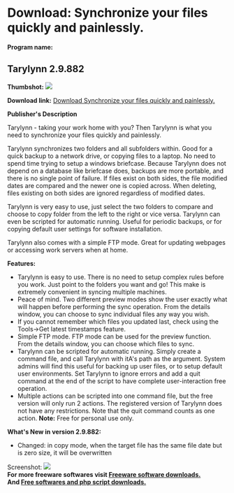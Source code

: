 # Download: Synchronize your files quickly and painlessly.

**Program name:**

## Tarylynn 2.9.882

  
**Thumbshot:** ![](http://www.freewarefiles.com/screenshot/tarylynn_md.gif)   
  
**Download link:** [Download Synchronize your files quickly and painlessly.](http://freesoftwares.boysofts.com/Tarylynn_program_23732.html)  
  


**Publisher's Description**  
  


Tarylynn - taking your work home with you? Then Tarylynn is what you need to synchronize your files quickly and painlessly. 

Tarylynn synchronizes two folders and all subfolders within. Good for a quick backup to a network drive, or copying files to a laptop. No need to spend time trying to setup a windows briefcase. Because Tarylynn does not depend on a database like briefcase does, backups are more portable, and there is no single point of failure. If files exist on both sides, the file modified dates are compared and the newer one is copied across. When deleting, files existing on both sides are ignored regardless of modified dates.

Tarylynn is very easy to use, just select the two folders to compare and choose to copy folder from the left to the right or vice versa. Tarylynn can even be scripted for automatic running. Useful for periodic backups, or for copying default user settings for software installation.

Tarylynn also comes with a simple FTP mode. Great for updating webpages or accessing work servers when at home.

**Features:**

  * Tarylynn is easy to use. There is no need to setup complex rules before you work. Just point to the folders you want and go! This make is extremely convenient in syncing multiple machines. 
  * Peace of mind. Two different preview modes show the user exactly what will happen before performing the sync operation. From the details window, you can choose to sync individual files any way you wish. 
  * If you cannot remember which files you updated last, check using the Tools->Get latest timestamps feature. 
  * Simple FTP mode. FTP mode can be used for the preview function. From the details window, you can choose which files to sync. 
  * Tarylynn can be scripted for automatic running. Simply create a command file, and call Tarylynn with itA's path as the argument. System admins will find this useful for backing up user files, or to setup default user environments. Set Tarylynn to ignore errors and add a quit command at the end of the script to have complete user-interaction free operation. 
  * Multiple actions can be scripted into one command file, but the free version will only run 2 actions. The registered version of Tarylynn does not have any restrictions. Note that the quit command counts as one action. 
**Note:** Free for personal use only. 

**What's New in version 2.9.882:**

  * Changed: in copy mode, when the target file has the same file date but is zero size, it will be overwritten 

  
  
Screenshot: ![](http://www.freewarefiles.com/screenshot/tarylynn.gif)   
**For more freeware softwares visit [Freeware software downloads.](http://freesoftwares.boysofts.com/)**   
**And [Free softwares and php script downloads.](http://www.boysofts.com/)**
